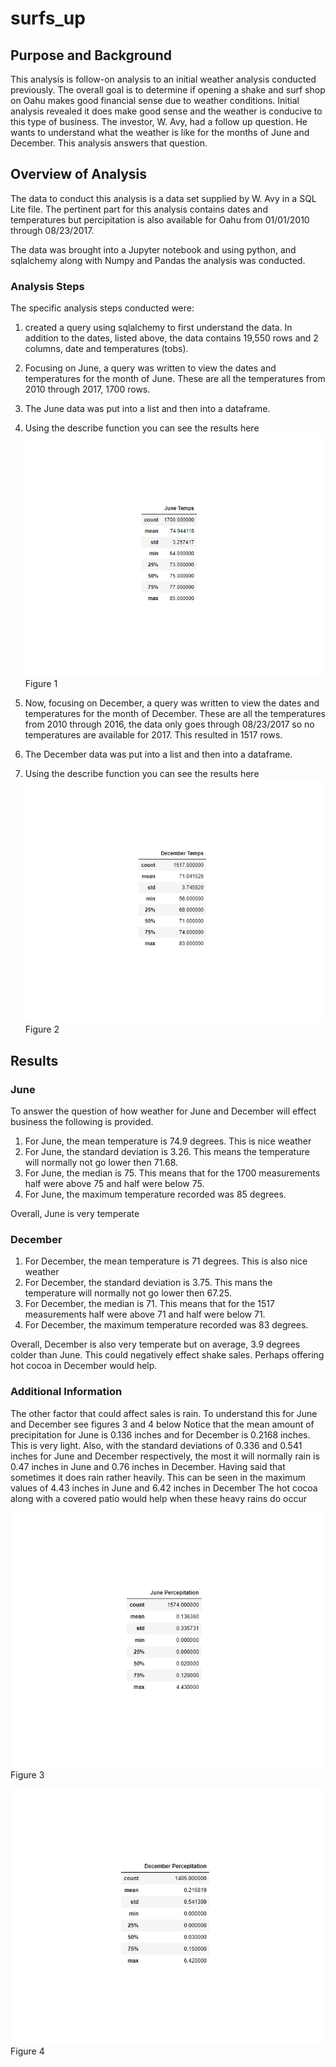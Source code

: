 # surfs_up
## Purpose and Background
This analysis is follow-on analysis to an initial weather analysis conducted previously. The overall goal is to determine if opening a shake and surf
shop on Oahu makes good financial sense due to weather conditions. Initial analysis revealed it does make good sense and the weather
is conducive to this type of business. The investor, W. Avy, had a follow up question. He wants to understand what the weather is like for
the months of June and December. This analysis answers that question.

## Overview of Analysis
The data to conduct this analysis is a data set supplied by W. Avy in a SQL Lite file. The pertinent part for this analysis contains dates and temperatures but percipitation is also available for Oahu from 01/01/2010 through 08/23/2017.

The data was brought into a Jupyter notebook and using python, and sqlalchemy along with Numpy and Pandas the analysis was conducted.

### Analysis Steps
The specific analysis steps conducted were:
1.	created a query using sqlalchemy to first understand the data. In addition to the dates, listed above, the data contains 19,550 rows and 2 columns, date and temperatures (tobs).
2. Focusing on June, a query was written to view the dates and temperatures for the month of June. These are all the temperatures from 2010 through 2017, 1700 rows.
3. The June data was put into a list and then into a dataframe.
4. Using the describe function you can see the results here ![](https://github.com/davidmcbee/surfs_up/blob/master/Resources/june_statistics.png)
Figure 1


5. Now, focusing on December, a query was written to view the dates and temperatures for the month of December. These are all the temperatures from 2010 through 2016, the data only goes through 08/23/2017 so no temperatures are available for 2017. This resulted in 1517 rows.
3. The December data was put into a list and then into a dataframe.
4. Using the describe function you can see the results here ![](https://github.com/davidmcbee/surfs_up/blob/master/Resources/december_statistics.png)
Figure 2

## Results

### June
To answer the question of how weather for June and December will effect business the following is provided.
1. For June, the mean temperature is 74.9 degrees. This is nice weather
2. For June, the standard deviation is 3.26. This means the temperature will normally not go lower then 71.68.
3. For June, the median is 75. This means that for the 1700 measurements half were above 75 and half were below 75.
4. For June, the maximum temperature recorded was 85 degrees.

Overall, June is very temperate

### December
1. For December, the mean temperature is 71 degrees. This is also nice weather
2. For December, the standard deviation is 3.75. This mans the temperature will normally not go lower then 67.25.
3. For December, the median is 71. This means that for the 1517 measurements half were above 71 and half were below 71.
4. For December, the maximum temperature recorded was 83 degrees.
 
Overall, December is also very temperate but on average, 3.9 degrees colder than June. This could negatively effect shake sales. Perhaps offering hot cocoa in December would help.

### Additional Information
The other factor that could affect sales is rain. To understand this for June and December see figures 3 and 4 below
Notice that the mean amount of precipitation for June is 0.136 inches and for December is 0.2168 inches. This is very light.
Also, with the standard deviations of 0.336 and 0.541 inches for June and December respectively, the most it will normally rain is 0.47 inches in June and 0.76 inches in December.
Having said that sometimes it does rain rather heavily. This can be seen in the maximum values of 4.43 inches in June and 6.42 inches in December
The hot cocoa along with a covered patio would help when these heavy rains do occur

![](https://github.com/davidmcbee/surfs_up/blob/master/Resources/june_rain.png)
Figure 3

![](https://github.com/davidmcbee/surfs_up/blob/master/Resources/december_rain.png)
Figure 4
